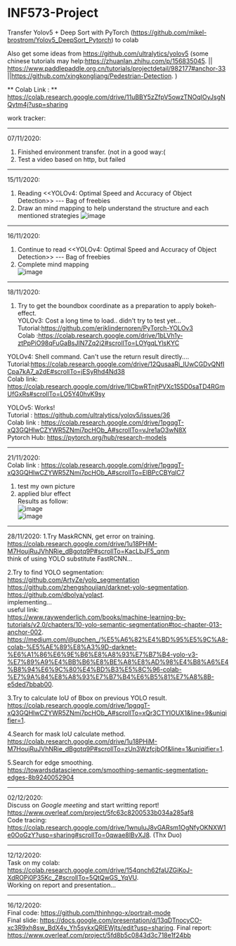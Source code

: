 # INF573-Project

Transfer Yolov5 + Deep Sort with PyTorch (https://github.com/mikel-brostrom/Yolov5_DeepSort_Pytorch) to colab  

Also get some ideas from https://github.com/ultralytics/yolov5 
(some chinese tutorials may help:https://zhuanlan.zhihu.com/p/156835045. || https://www.paddlepaddle.org.cn/tutorials/projectdetail/982177#anchor-33  ||https://github.com/xingkongliang/Pedestrian-Detection. )

** Colab Link : ** 
https://colab.research.google.com/drive/11uBBY5zZfpV5owzTNOqIOyJsgNQytm4j?usp=sharing

work tracker:
******
07/11/2020:  
  1. Finished environment transfer. (not in a good way:(  
  2. Test a video based on http, but failed  
******
15/11/2020:
  1. Reading <<YOLOv4: Optimal Speed and Accuracy of Object Detection>> --- Bag of freebies
  2. Draw an mind mapping to help understand the structure and each mentioned strategies
   ![image](https://github.com/winsa24/INF573-Project/blob/main/freebies(1).png)
******  
16/11/2020:
  1. Continue to read <<YOLOv4: Optimal Speed and Accuracy of Object Detection>> --- Bag of freebies  
  2. Complete mind mapping  
   ![image](https://github.com/winsa24/INF573-Project/blob/main/freebies(2).png)  
******   
18/11/2020:  
  1. Try to get the boundbox coordinate as a preparation to apply bokeh-effect.  
  YOLOv3: Cost a long time to load.. didn't try to test yet...  
    Tutorial:https://github.com/eriklindernoren/PyTorch-YOLOv3  
    Colab :https://colab.research.google.com/drive/1bLVh1y-ztPpPiO98qFuGaBsJIN7Zq2j2#scrollTo=LOYgqLYlsKYC      
  
  YOLOv4: Shell command. Can't use the return result directly....  
    Tutorial:https://colab.research.google.com/drive/12QusaaRj_lUwCGDvQNfICpa7kA7_a2dE#scrollTo=jESyRhd4Nd38  
    Colab link: https://colab.research.google.com/drive/1lCbwRTnjtPVXc1S5D0saTD4RGmUfGxRs#scrollTo=LO5Y40hvK9sy  
  
  YOLOv5: Works!  
    Tutorial : https://github.com/ultralytics/yolov5/issues/36  
    Colab link : https://colab.research.google.com/drive/1pgqgT-xQ3GQHlwCZYWR5ZNmi7pcHOb_A#scrollTo=vJre1aO3wN8X  
    Pytorch Hub: https://pytorch.org/hub/research-models  
******  
21/11/2020:  
  Colab link : https://colab.research.google.com/drive/1pgqgT-xQ3GQHlwCZYWR5ZNmi7pcHOb_A#scrollTo=ElBPcCBYqlC7    
  1. test my own picture  
  2. applied blur effect  
  Results as follow:  
  ![image](https://github.com/winsa24/INF573-Project/blob/main/results0.jpg)  
  ![image](https://github.com/winsa24/INF573-Project/blob/main/blured.jpg)  
******
28/11/2020:
  1.Try MaskRCNN, get error on training.   
  https://colab.research.google.com/drive/1u18PHiM-M7HoujRuJVhNRie_dBgotq9P#scrollTo=KacLbJF5_qnm    
  think of using YOLO substitute FastRCNN...    
  
  2.Try to find YOLO segmentation:    
  https://github.com/ArtyZe/yolo_segmentation    
  https://github.com/zhengshoujian/darknet-yolo-segmentation.   
  https://github.com/dbolya/yolact.   
  implementing...    
  useful link:  
  https://www.raywenderlich.com/books/machine-learning-by-tutorials/v2.0/chapters/10-yolo-semantic-segmentation#toc-chapter-013-anchor-002.  
  https://medium.com/@upchen_/%E5%A6%82%E4%BD%95%E5%9C%A8-colab-%E5%AE%89%E8%A3%9D-darknet-%E6%A1%86%E6%9E%B6%E8%A8%93%E7%B7%B4-yolo-v3-%E7%89%A9%E4%BB%B6%E8%BE%A8%E8%AD%98%E4%B8%A6%E4%B8%94%E6%9C%80%E4%BD%B3%E5%8C%96-colab-%E7%9A%84%E8%A8%93%E7%B7%B4%E6%B5%81%E7%A8%8B-e5ded7bbab00.  
  
  3.Try to calculate IoU of Bbox on previous YOLO result.   
  https://colab.research.google.com/drive/1pgqgT-xQ3GQHlwCZYWR5ZNmi7pcHOb_A#scrollTo=xQr3CTYIOUX1&line=9&uniqifier=1.    
  
  4.Search for mask IoU calculate method.    
  https://colab.research.google.com/drive/1u18PHiM-M7HoujRuJVhNRie_dBgotq9P#scrollTo=zUn3WzfcjbOf&line=1&uniqifier=1.   
  
  5.Search for edge smoothing.  
  https://towardsdatascience.com/smoothing-semantic-segmentation-edges-8b9240052904  
******
02/12/2020:   
  Discuss on *Google meeting* and start writting report!  
  https://www.overleaf.com/project/5fc63c8200533b034a285af8  
  Code tracing:
  https://colab.research.google.com/drive/1wnuluJ8vGARsm1OgNfyOKNXW1e0OoGzY?usp=sharing#scrollTo=0qwae8lBvXJ8.   (Thx Duo)
*****  
12/12/2020:  
  Task on my colab:  
  https://colab.research.google.com/drive/154qnch62faUZGiKoJ-XdROPi0P35Kc_Z#scrollTo=5QtQwGS_YqVU.  
  Working on report and presentation...  
  
*****  
16/12/2020:    
  Final code: https://github.com/thinhngo-x/portrait-mode   
  Final slide: https://docs.google.com/presentation/d/13qDTnocyCO-xc3R9xh8sw_BdX4v_Yh5sykxQRlEWjts/edit?usp=sharing. 
  Final report: https://www.overleaf.com/project/5fd8b5c0843d3c718e1f24bb
